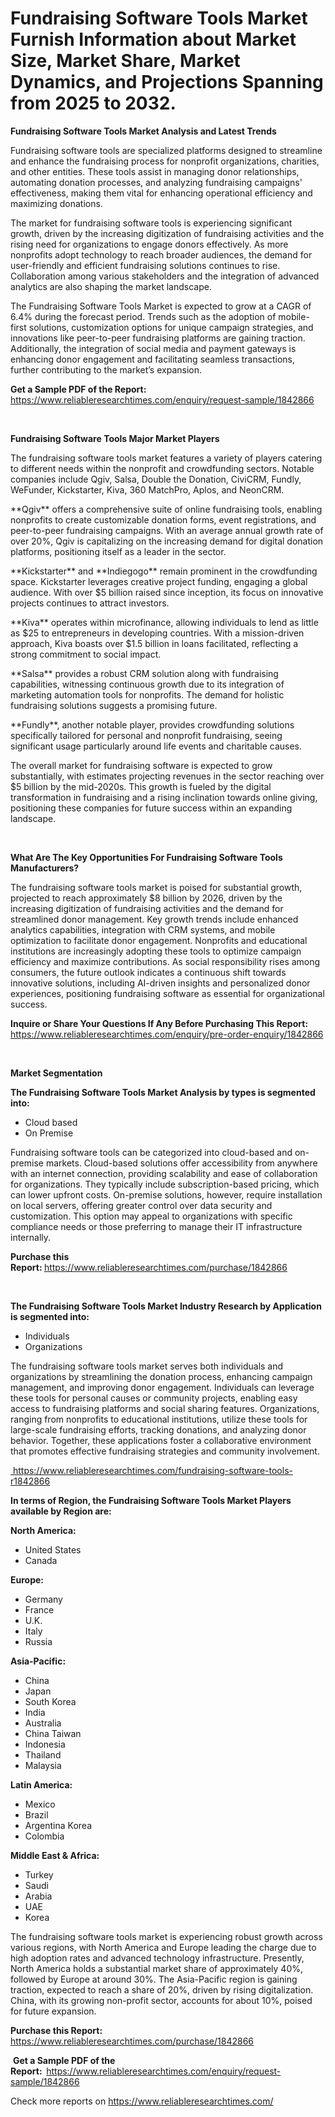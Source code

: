 <p><h1>Fundraising Software Tools Market Furnish Information about Market Size, Market Share, Market Dynamics, and Projections Spanning from 2025 to 2032.</h1></p><p><strong>Fundraising Software Tools Market Analysis and Latest Trends</strong></p>
<p><p>Fundraising software tools are specialized platforms designed to streamline and enhance the fundraising process for nonprofit organizations, charities, and other entities. These tools assist in managing donor relationships, automating donation processes, and analyzing fundraising campaigns' effectiveness, making them vital for enhancing operational efficiency and maximizing donations.</p><p>The market for fundraising software tools is experiencing significant growth, driven by the increasing digitization of fundraising activities and the rising need for organizations to engage donors effectively. As more nonprofits adopt technology to reach broader audiences, the demand for user-friendly and efficient fundraising solutions continues to rise. Collaboration among various stakeholders and the integration of advanced analytics are also shaping the market landscape.</p><p>The Fundraising Software Tools Market is expected to grow at a CAGR of 6.4% during the forecast period. Trends such as the adoption of mobile-first solutions, customization options for unique campaign strategies, and innovations like peer-to-peer fundraising platforms are gaining traction. Additionally, the integration of social media and payment gateways is enhancing donor engagement and facilitating seamless transactions, further contributing to the market’s expansion.</p></p>
<p><strong>Get a Sample PDF of the Report:&nbsp;</strong> <a href="https://www.reliableresearchtimes.com/enquiry/request-sample/1842866?utm_campaign=3281&utm_medium=2&utm_source=Github&utm_content=ia&utm_term=26032025&utm_id=fundraising-software-tools">https://www.reliableresearchtimes.com/enquiry/request-sample/1842866</a></p>
<p>&nbsp;</p>
<p><strong>Fundraising Software Tools Major Market Players</strong></p>
<p><p>The fundraising software tools market features a variety of players catering to different needs within the nonprofit and crowdfunding sectors. Notable companies include Qgiv, Salsa, Double the Donation, CiviCRM, Fundly, WeFunder, Kickstarter, Kiva, 360 MatchPro, Aplos, and NeonCRM.</p><p>**Qgiv** offers a comprehensive suite of online fundraising tools, enabling nonprofits to create customizable donation forms, event registrations, and peer-to-peer fundraising campaigns. With an average annual growth rate of over 20%, Qgiv is capitalizing on the increasing demand for digital donation platforms, positioning itself as a leader in the sector.</p><p>**Kickstarter** and **Indiegogo** remain prominent in the crowdfunding space. Kickstarter leverages creative project funding, engaging a global audience. With over $5 billion raised since inception, its focus on innovative projects continues to attract investors.</p><p>**Kiva** operates within microfinance, allowing individuals to lend as little as $25 to entrepreneurs in developing countries. With a mission-driven approach, Kiva boasts over $1.5 billion in loans facilitated, reflecting a strong commitment to social impact.</p><p>**Salsa** provides a robust CRM solution along with fundraising capabilities, witnessing continuous growth due to its integration of marketing automation tools for nonprofits. The demand for holistic fundraising solutions suggests a promising future.</p><p>**Fundly**, another notable player, provides crowdfunding solutions specifically tailored for personal and nonprofit fundraising, seeing significant usage particularly around life events and charitable causes.</p><p>The overall market for fundraising software is expected to grow substantially, with estimates projecting revenues in the sector reaching over $5 billion by the mid-2020s. This growth is fueled by the digital transformation in fundraising and a rising inclination towards online giving, positioning these companies for future success within an expanding landscape.</p></p>
<p>&nbsp;</p>
<p><strong>What Are The Key Opportunities For Fundraising Software Tools Manufacturers?</strong></p>
<p><p>The fundraising software tools market is poised for substantial growth, projected to reach approximately $8 billion by 2026, driven by the increasing digitization of fundraising activities and the demand for streamlined donor management. Key growth trends include enhanced analytics capabilities, integration with CRM systems, and mobile optimization to facilitate donor engagement. Nonprofits and educational institutions are increasingly adopting these tools to optimize campaign efficiency and maximize contributions. As social responsibility rises among consumers, the future outlook indicates a continuous shift towards innovative solutions, including AI-driven insights and personalized donor experiences, positioning fundraising software as essential for organizational success.</p></p>
<p><strong>Inquire or Share Your Questions If Any Before Purchasing This Report:</strong> <a href="https://www.reliableresearchtimes.com/enquiry/pre-order-enquiry/1842866?utm_campaign=3281&utm_medium=2&utm_source=Github&utm_content=ia&utm_term=26032025&utm_id=fundraising-software-tools">https://www.reliableresearchtimes.com/enquiry/pre-order-enquiry/1842866</a></p>
<p>&nbsp;</p>
<p><strong>Market Segmentation</strong></p>
<p><strong>The Fundraising Software Tools Market Analysis by types is segmented into:</strong></p>
<p><ul><li>Cloud based</li><li>On Premise</li></ul></p>
<p><p>Fundraising software tools can be categorized into cloud-based and on-premise markets. Cloud-based solutions offer accessibility from anywhere with an internet connection, providing scalability and ease of collaboration for organizations. They typically include subscription-based pricing, which can lower upfront costs. On-premise solutions, however, require installation on local servers, offering greater control over data security and customization. This option may appeal to organizations with specific compliance needs or those preferring to manage their IT infrastructure internally.</p></p>
<p><strong>Purchase this Report:&nbsp;</strong><a href="https://www.reliableresearchtimes.com/purchase/1842866?utm_campaign=3281&utm_medium=2&utm_source=Github&utm_content=ia&utm_term=26032025&utm_id=fundraising-software-tools">https://www.reliableresearchtimes.com/purchase/1842866</a></p>
<p>&nbsp;</p>
<p><strong>The Fundraising Software Tools Market Industry Research by Application is segmented into:</strong></p>
<p><ul><li>Individuals</li><li>Organizations</li></ul></p>
<p><p>The fundraising software tools market serves both individuals and organizations by streamlining the donation process, enhancing campaign management, and improving donor engagement. Individuals can leverage these tools for personal causes or community projects, enabling easy access to fundraising platforms and social sharing features. Organizations, ranging from nonprofits to educational institutions, utilize these tools for large-scale fundraising efforts, tracking donations, and analyzing donor behavior. Together, these applications foster a collaborative environment that promotes effective fundraising strategies and community involvement.</p></p>
<p><a href="https://www.reliableresearchtimes.com/fundraising-software-tools-r1842866?utm_campaign=3281&utm_medium=2&utm_source=Github&utm_content=ia&utm_term=26032025&utm_id=fundraising-software-tools">&nbsp;https://www.reliableresearchtimes.com/fundraising-software-tools-r1842866</a></p>
<p><strong>In terms of Region, the Fundraising Software Tools Market Players available by Region are:</strong></p>
<p>
    <p> <strong> North America: </strong>
        <ul>
            <li>United States</li>
            <li>Canada</li>
        </ul>
        </p> 
    <p> <strong> Europe: </strong>
        <ul>
            <li>Germany</li>
            <li>France</li>
            <li>U.K.</li>
            <li>Italy</li>
            <li>Russia</li>
        </ul>
        </p> 
    <p> <strong> Asia-Pacific: </strong>
        <ul>
            <li>China</li>
            <li>Japan</li>
            <li>South Korea</li>
            <li>India</li>
            <li>Australia</li>
            <li>China Taiwan</li>
            <li>Indonesia</li>
            <li>Thailand</li>
            <li>Malaysia</li>
        </ul>
        </p> 
    <p> <strong> Latin America: </strong>
        <ul>
            <li>Mexico</li>
            <li>Brazil</li>
            <li>Argentina Korea</li>
            <li>Colombia</li>
        </ul>
        </p> 
    <p> <strong> Middle East & Africa: </strong>
        <ul>
            <li>Turkey</li>
            <li>Saudi</li>
            <li>Arabia</li>
            <li>UAE</li>
            <li>Korea</li>
        </ul>
    </p>
    </p>
<p><p>The fundraising software tools market is experiencing robust growth across various regions, with North America and Europe leading the charge due to high adoption rates and advanced technology infrastructure. Presently, North America holds a substantial market share of approximately 40%, followed by Europe at around 30%. The Asia-Pacific region is gaining traction, expected to reach a share of 20%, driven by rising digitalization. China, with its growing non-profit sector, accounts for about 10%, poised for future expansion.</p></p>
<p><strong>Purchase this Report: </strong><a href="https://www.reliableresearchtimes.com/purchase/1842866?utm_campaign=3281&utm_medium=2&utm_source=Github&utm_content=ia&utm_term=26032025&utm_id=fundraising-software-tools">https://www.reliableresearchtimes.com/purchase/1842866</a></p>
<p>&nbsp;<strong>Get a Sample PDF of the Report:&nbsp;&nbsp;</strong><a href="https://www.reliableresearchtimes.com/enquiry/request-sample/1842866?utm_campaign=3281&utm_medium=2&utm_source=Github&utm_content=ia&utm_term=26032025&utm_id=fundraising-software-tools">https://www.reliableresearchtimes.com/enquiry/request-sample/1842866</a></p>
<p><strong></strong></p>
<p>Check more reports on <a href="https://www.reliableresearchtimes.com/?utm_campaign=3281&utm_medium=2&utm_source=Github&utm_content=ia&utm_term=26032025&utm_id=fundraising-software-tools">https://www.reliableresearchtimes.com/</a></p>